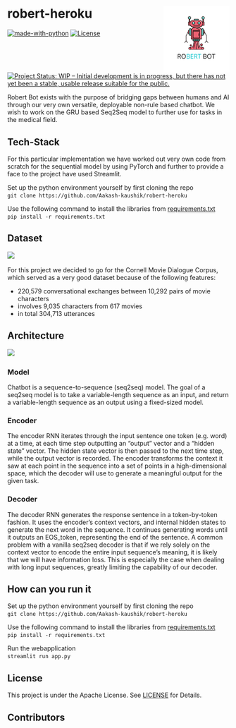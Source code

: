 # robert-heroku <img align = "right" height = "150" src = "assets/logo.png">
[![made-with-python](https://img.shields.io/badge/Made%20with-Python-1f425f.svg)](https://www.python.org/)
[![License](https://img.shields.io/badge/License-Apache%202.0-blue.svg)](https://opensource.org/licenses/Apache-2.0)
[![Project Status: WIP – Initial development is in progress, but there has not yet been a stable, usable release suitable for the public.](https://www.repostatus.org/badges/latest/wip.svg)](https://www.repostatus.org/#wip)
<br>

Robert Bot exists with the purpose of bridging gaps between humans and AI through our very own versatile, deployable non-rule based chatbot. We wish to work on the GRU based Seq2Seq model to further use for tasks in the medical field.

## Tech-Stack

For this particular implementation we have worked out very own code from scratch for the sequential model by using PyTorch and further to provide a face to the project have used Streamlit.

Set up the python environment yourself by first cloning the repo<br>
```git clone https://github.com/Aakash-kaushik/robert-heroku```

Use the following command to install the libraries from [requirements.txt](requirements.txt)<br>
```pip install -r requirements.txt```

## Dataset

<img src="assets/data.png" width=1000>

For this project we decided to go for the Cornell Movie Dialogue Corpus, which served as a very good dataset because of the following features:
- 220,579 conversational exchanges between 10,292 pairs of movie characters
- involves 9,035 characters from 617 movies
- in total 304,713 utterances

## Architecture

<img src="assets/model.png" width=1000>

### Model
Chatbot is a sequence-to-sequence (seq2seq) model. The goal of a seq2seq model is to take a variable-length sequence as an input, and return a variable-length sequence as an output using a fixed-sized model.
### Encoder
The encoder RNN iterates through the input sentence one token (e.g. word) at a time, at each time step outputting an “output” vector and a “hidden state” vector. The hidden state vector is then passed to the next time step, while the output vector is recorded. The encoder transforms the context it saw at each point in the sequence into a set of points in a high-dimensional space, which the decoder will use to generate a meaningful output for the given task.
### Decoder
The decoder RNN generates the response sentence in a token-by-token fashion. It uses the encoder’s context vectors, and internal hidden states to generate the next word in the sequence. It continues generating words until it outputs an EOS_token, representing the end of the sentence. A common problem with a vanilla seq2seq decoder is that if we rely solely on the context vector to encode the entire input sequence’s meaning, it is likely that we will have information loss. This is especially the case when dealing with long input sequences, greatly limiting the capability of our decoder.


## How can you run it

Set up the python environment yourself by first cloning the repo<br>
```git clone https://github.com/Aakash-kaushik/robert-heroku```

Use the following command to install the libraries from [requirements.txt](requirements.txt)<br>
```pip install -r requirements.txt```

Run the webapplication<br>
```streamlit run app.py```

## License 
This project is under the Apache License. See [LICENSE](LICENSE) for Details.

## Contributors

